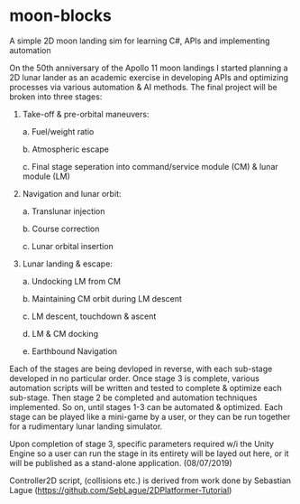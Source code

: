 # moon-blocks
A simple 2D moon landing sim for learning C#, APIs and implementing automation

On the 50th anniversary of the Apollo 11 moon landings I started planning a 2D lunar lander as an academic exercise in
developing APIs and optimizing processes via various automation & AI methods. The final project will be broken into
three stages:

1. Take-off & pre-orbital maneuvers:

    a. Fuel/weight ratio
    
    b. Atmospheric escape
    
    c. Final stage seperation into command/service module (CM) & lunar module (LM)
    
2. Navigation and lunar orbit:

    a. Translunar injection
    
    b. Course correction
    
    c. Lunar orbital insertion
    
3. Lunar landing & escape:

    a. Undocking LM from CM
    
    b. Maintaining CM orbit during LM descent
    
    c. LM descent, touchdown & ascent
    
    d. LM & CM docking
    
    e. Earthbound Navigation
    
    
Each of the stages are being devloped in reverse, with each sub-stage developed in no particular order. Once stage 3 is
complete, various automation scripts will be written and tested to complete & optimize each sub-stage. Then stage 2
be completed and automation techniques implemented. So on, until stages 1-3 can be automated & optimized. Each
stage can be played like a mini-game by a user, or they can be run together for a rudimentary lunar landing simulator.

Upon completion of stage 3, specific parameters required w/i the Unity Engine so a user can run the stage in its entirety
will be layed out here, or it will be published as a stand-alone application. (08/07/2019)

Controller2D script, (collisions etc.) is derived from work done by Sebastian Lague (https://github.com/SebLague/2DPlatformer-Tutorial)

